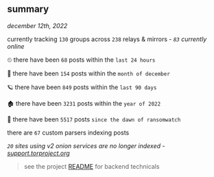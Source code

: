 
## summary
_december 12th, 2022_

currently tracking `130` groups across `238` relays & mirrors - _`83` currently online_

⏲ there have been `68` posts within the `last 24 hours`

🦈 there have been `154` posts within the `month of december`

🪐 there have been `849` posts within the `last 90 days`

🏚 there have been `3231` posts within the `year of 2022`

🦕 there have been `5517` posts `since the dawn of ransomwatch`

there are `67` custom parsers indexing posts

_`20` sites using v2 onion services are no longer indexed - [support.torproject.org](https://support.torproject.org/onionservices/v2-deprecation/)_

> see the project [README](https://github.com/joshhighet/ransomwatch#ransomwatch--) for backend technicals

